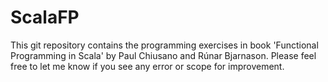 # ScalaFP

This git repository contains the programming exercises in book 'Functional Programming in Scala' by  Paul Chiusano and Rúnar Bjarnason.
Please feel free to let me know if you see any error or scope for improvement.
